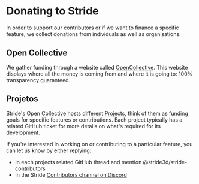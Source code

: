 # Donating to Stride

In order to support our contributors or if we want to finance a specific feature, we collect donations from individuals as well as organisations.

## Open Collective

We gather funding through a website called [OpenCollective](https://opencollective.com/stride3d). This website displays where all the money is coming from and where it is going to: 100% transparency guaranteed.

## Projetos

Stride's Open Collective hosts different [Projects](https://opencollective.com/stride3d/projects), think of them as funding goals for specific features or contributions. Each project typically has a related GitHub ticket for more details on what's required for its development.

If you're interested in working on or contributing to a particular feature, you can let us know by either replying:

 - In each projects related GitHub thread and mention @stride3d/stride-contributors
 - In the Stride [Contributors channel on Discord](https://discord.gg/bDhMhGVHvD)
